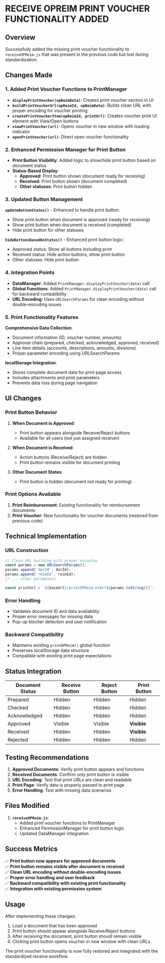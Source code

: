 # RECEIVE OPREIM PRINT VOUCHER FUNCTIONALITY ADDED

## Overview
Successfully added the missing print voucher functionality to `receiveOPReim.js` that was present in the previous code but lost during standardization.

## Changes Made

### 1. Added Print Voucher Functions to PrintManager
- **`displayPrintVoucher(opReimData)`**: Creates print voucher section in UI
- **`buildPrintVoucherUrl(opReimId, opReimData)`**: Builds clean URL with proper encoding for voucher printing
- **`createPrintVoucherItem(opReimId, printUrl)`**: Creates voucher print UI element with View/Open buttons
- **`viewPrintVoucher(url)`**: Opens voucher in new window with loading indicator
- **`openPrintVoucher(url)`**: Direct open voucher functionality

### 2. Enhanced Permission Manager for Print Button
- **Print Button Visibility**: Added logic to show/hide print button based on document status
- **Status-Based Display**:
  - **Approved**: Print button shown (document ready for receiving)
  - **Received**: Print button shown (document completed)
  - **Other statuses**: Print button hidden

### 3. Updated Button Management
**`updateButtonStates()`** - Enhanced to handle print button:
- Show print button when document is approved (ready for receiving)
- Show print button when document is received (completed)
- Hide print button for other statuses

**`hideButtonsBasedOnStatus()`** - Enhanced print button logic:
- Approved status: Show all buttons including print
- Received status: Hide action buttons, show print button
- Other statuses: Hide print button

### 4. Integration Points
- **DataManager**: Added `PrintManager.displayPrintVoucher(data)` call
- **Global Functions**: Added `PrintManager.displayPrintVoucher(data)` call for backward compatibility
- **URL Encoding**: Uses `URLSearchParams` for clean encoding without double-encoding issues

### 5. Print Functionality Features
**Comprehensive Data Collection**:
- Document information (ID, voucher number, amounts)
- Approval chain (prepared, checked, acknowledged, approved, received)
- Line item details (accounts, descriptions, amounts, divisions)
- Proper parameter encoding using URLSearchParams

**localStorage Integration**:
- Stores complete document data for print page access
- Includes attachments and print parameters
- Prevents data loss during page navigation

## UI Changes

### Print Button Behavior
1. **When Document is Approved**:
   - Print button appears alongside Receive/Reject buttons
   - Available for all users (not just assigned receiver)

2. **When Document is Received**:
   - Action buttons (Receive/Reject) are hidden
   - Print button remains visible for document printing

3. **Other Document States**:
   - Print button is hidden (document not ready for printing)

### Print Options Available
1. **Print Reimbursement**: Existing functionality for reimbursement documents
2. **Print Voucher**: New functionality for voucher documents (restored from previous code)

## Technical Implementation

### URL Construction
```javascript
// Clean URL building with proper encoding
const params = new URLSearchParams();
params.append('docId', docId);
params.append('reimId', reimId);
// ... other parameters

const printUrl = `${baseUrl}/printOPReim.html?${params.toString()}`;
```

### Error Handling
- Validates document ID and data availability
- Proper error messages for missing data
- Pop-up blocker detection and user notification

### Backward Compatibility
- Maintains existing `printOPReim()` global function
- Preserves localStorage data structure
- Compatible with existing print page expectations

## Status Integration

| Document Status | Receive Button | Reject Button | Print Button |
|----------------|----------------|---------------|--------------|
| Prepared       | Hidden         | Hidden        | Hidden       |
| Checked        | Hidden         | Hidden        | Hidden       |
| Acknowledged   | Hidden         | Hidden        | Hidden       |
| Approved       | Visible        | Visible       | **Visible**  |
| Received       | Hidden         | Hidden        | **Visible**  |
| Rejected       | Hidden         | Hidden        | Hidden       |

## Testing Recommendations

1. **Approved Documents**: Verify print button appears and functions
2. **Received Documents**: Confirm only print button is visible
3. **URL Encoding**: Test that print URLs are clean and readable
4. **Print Page**: Verify data is properly passed to print page
5. **Error Handling**: Test with missing data scenarios

## Files Modified

1. **`receiveOPReim.js`**: 
   - Added print voucher functions to PrintManager
   - Enhanced PermissionManager for print button logic
   - Updated DataManager integration

## Success Metrics

✅ **Print button now appears for approved documents**  
✅ **Print button remains visible after document is received**  
✅ **Clean URL encoding without double-encoding issues**  
✅ **Proper error handling and user feedback**  
✅ **Backward compatibility with existing print functionality**  
✅ **Integration with existing permission system**

## Usage

After implementing these changes:
1. Load a document that has been approved
2. Print button should appear alongside Receive/Reject buttons
3. After receiving the document, print button should remain visible
4. Clicking print button opens voucher in new window with clean URLs

The print voucher functionality is now fully restored and integrated with the standardized receive workflow.
